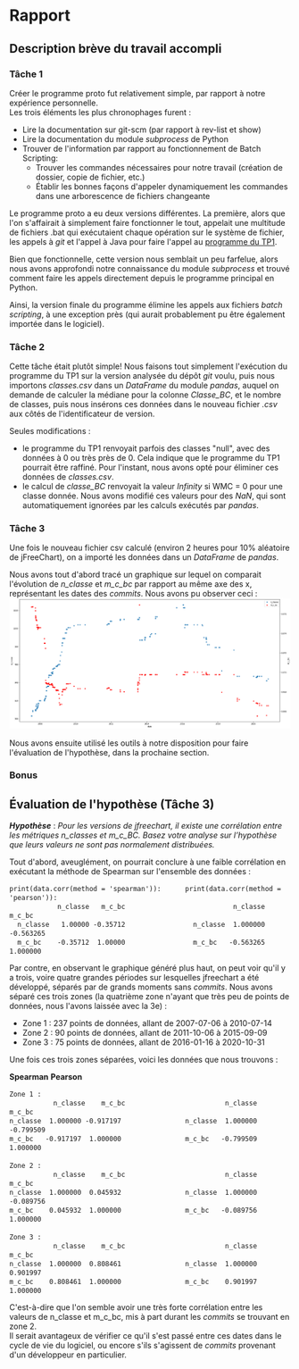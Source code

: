 # Rapport

## Description brève du travail accompli

### Tâche 1

Créer le programme proto fut relativement simple, par rapport à notre expérience personnelle.  
Les trois éléments les plus chronophages furent :

- Lire la documentation sur git-scm (par rapport à rev-list et show)
- Lire la documentation du module *subprocess* de Python
- Trouver de l'information par rapport au fonctionnement de Batch Scripting:
  - Trouver les commandes nécessaires pour notre travail (création de dossier, copie de fichier, etc.) 
  - Établir les bonnes façons d'appeler dynamiquement les commandes dans une arborescence de fichiers changeante

Le programme proto a eu deux versions différentes. La première, alors que l'on s'affairait à simplement faire fonctionner le tout, appelait une multitude de fichiers .bat qui exécutaient chaque opération sur le système de fichier, les appels à *git* et l'appel à Java pour faire l'appel au [programme du TP1](https://github.com/TLOREM/tp1_qm_jp).  

Bien que fonctionnelle, cette version nous semblait un peu farfelue, alors nous avons approfondi notre connaissance du module *subprocess* et trouvé comment faire les appels directement depuis le programme principal en Python. 

Ainsi, la version finale du programme élimine les appels aux fichiers *batch scripting*, à une exception près (qui aurait probablement pu être également importée dans le logiciel).

### Tâche 2
Cette tâche était plutôt simple! Nous faisons tout simplement l'exécution du programme du TP1 sur la version analysée du dépôt *git* voulu, puis nous importons *classes.csv* dans un *DataFrame* du module *pandas*, auquel on demande de calculer la médiane pour la colonne *Classe_BC*, et le nombre de classes, puis nous insérons ces données dans le nouveau fichier *.csv* aux côtés de l'identificateur de version. 

Seules modifications : 
- le programme du TP1 renvoyait parfois des classes "null", avec des données à 0 ou très près de 0. Cela indique que le programme du TP1 pourrait être raffiné. Pour l'instant, nous avons opté pour éliminer ces données de *classes.csv*. 
- le calcul de *classe_BC* renvoyait la valeur *Infinity* si WMC = 0 pour une classe donnée. Nous avons modifié ces valeurs pour des *NaN*, qui sont automatiquement ignorées par les calculs exécutés par *pandas*. 

### Tâche 3

Une fois le nouveau fichier csv calculé (environ 2 heures pour 10% aléatoire de jFreeChart), on a importé les données dans un *DataFrame* de *pandas*.  

Nous avons tout d'abord tracé un graphique sur lequel on comparait l'évolution de *n_classe* et *m_c_bc* par rapport au même axe des x, représentant les dates des *commits*. Nous avons pu observer ceci :  
![graphique à deux axes y : n_classe par rapport au temps ; m_c_bc par rapport au temps](https://github.com/f-lalonde/proto/blob/main/analyses/classe%20n%20vs%20bc.png)


Nous avons ensuite utilisé les outils à notre disposition pour faire l'évaluation de l'hypothèse, dans la prochaine section.

### Bonus


## Évaluation de l'hypothèse (Tâche 3)

***Hypothèse*** : *Pour les versions de jfreechart, il existe une corrélation entre les métriques n_classes et m_c_BC. Basez votre analyse sur l’hypothèse que leurs valeurs ne sont pas normalement distribuées.*

Tout d'abord, aveuglément, on pourrait conclure à une faible corrélation en exécutant la méthode de Spearman sur l'ensemble des données :
```
print(data.corr(method = 'spearman')):      print(data.corr(method = 'pearson')):
            n_classe   m_c_bc                           n_classe   m_c_bc
  n_classe   1.00000 -0.35712                 n_classe  1.000000 -0.563265
  m_c_bc    -0.35712  1.00000                 m_c_bc   -0.563265  1.000000
```

Par contre, en observant le graphique généré plus haut, on peut voir qu'il y a trois, voire quatre grandes périodes sur lesquelles jfreechart a été développé, séparés par de grands moments sans *commits*. Nous avons séparé ces trois zones (la quatrième zone n'ayant que très peu de points de données, nous l'avons laissée avec la 3e) :

- Zone 1 : 237 points de données, allant de 2007-07-06 à 2010-07-14
- Zone 2 : 90 points de données, allant de 2011-10-06 à 2015-09-09
- Zone 3 : 75 points de données, allant de 2016-01-16 à 2020-10-31

Une fois ces trois zones séparées, voici les données que nous trouvons : 

**Spearman**                                              **Pearson**
```
Zone 1 : 
           n_classe    m_c_bc                         n_classe    m_c_bc               
n_classe  1.000000 -0.917197                n_classe  1.000000 -0.799509
m_c_bc   -0.917197  1.000000                m_c_bc   -0.799509  1.000000 

Zone 2 : 
           n_classe    m_c_bc                         n_classe    m_c_bc
n_classe  1.000000  0.045932                n_classe  1.000000 -0.089756
m_c_bc    0.045932  1.000000                m_c_bc   -0.089756  1.000000 

Zone 3 : 
           n_classe    m_c_bc                         n_classe    m_c_bc
n_classe  1.000000  0.808461                n_classe  1.000000  0.901997
m_c_bc    0.808461  1.000000                m_c_bc    0.901997  1.000000 
```

C'est-à-dire que l'on semble avoir une très forte corrélation entre les valeurs de n_classe et m_c_bc, mis à part durant les *commits* se trouvant en zone 2.  
Il serait avantageux de vérifier ce qu'il s'est passé entre ces dates dans le cycle de vie du logiciel, ou encore s'ils s'agissent de *commits* provenant d'un développeur en particulier. 
